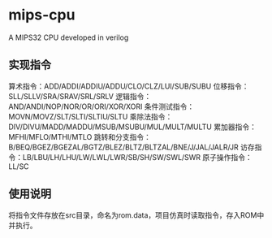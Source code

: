 # mips-cpu
A MIPS32 CPU developed in verilog

## 实现指令
算术指令：ADD/ADDI/ADDIU/ADDU/CLO/CLZ/LUI/SUB/SUBU
位移指令：SLL/SLLV/SRA/SRAV/SRL/SRLV
逻辑指令：AND/ANDI/NOP/NOR/OR/ORI/XOR/XORI
条件测试指令：MOVN/MOVZ/SLT/SLTI/SLTIU/SLTU
乘除法指令：DIV/DIVU/MADD/MADDU/MSUB/MSUBU/MUL/MULT/MULTU
累加器指令：MFHI/MFLO/MTHI/MTLO
跳转和分支指令：B/BEQ/BGEZ/BGEZAL/BGTZ/BLEZ/BLTZ/BLTZAL/BNE/J/JAL/JALR/JR
访存指令：LB/LBU/LH/LHU/LW/LWL/LWR/SB/SH/SW/SWL/SWR
原子操作指令：LL/SC

## 使用说明
将指令文件存放在src目录，命名为rom.data，项目仿真时读取指令，存入ROM中并执行。
